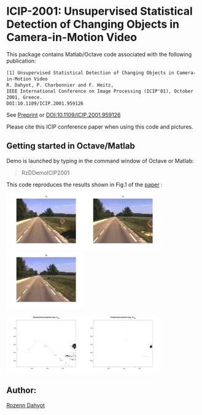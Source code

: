 # ICIP-2001: Unsupervised Statistical Detection of Changing Objects in Camera-in-Motion Video

This package contains Matlab/Octave code associated with the following publication: 

```
[1] Unsupervised Statistical Detection of Changing Objects in Camera-in-Motion Video
R. Dahyot, P. Charbonnier and F. Heitz, 
IEEE International Conference on Image Processing (ICIP'01), October 2001, Greece.
DOI:10.1109/ICIP.2001.959126
```

See [Preprint](paper/htm_icip2001.pdf)  or [DOI:10.1109/ICIP.2001.959126](http://dx.doi.org/10.1109/ICIP.2001.959126)

Please cite this ICIP conference paper when using this code and pictures. 

## Getting started in Octave/Matlab

Demo is launched by typing in the command window of Octave or Matlab:

> RzDDemoICIP2001 


This code reproduces the results shown in Fig.1 of the [paper](paper/htm_icip2001.pdf) :

<img width="200" alt="" src="images/fig1.jpg"><img width="200" alt="" src="images/fig2.jpg"><img width="200" alt="" src="images/fig3.jpg">

<img width="200" alt="" src="images/fig4.jpg"><img width="200" alt="" src="images/fig5.jpg">


## Author: 

[Rozenn Dahyot](https://twitter.com/RDahyot)
